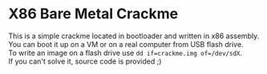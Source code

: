 # X86 Bare Metal Crackme
This is a simple crackme located in bootloader and written in x86 assembly.  
You can boot it up on a VM or on a real computer from USB flash drive.  
To write an image on a flash drive use ```dd if=crackme.img of=/dev/sdX```.  
If you can't solve it, source code is provided ;)
